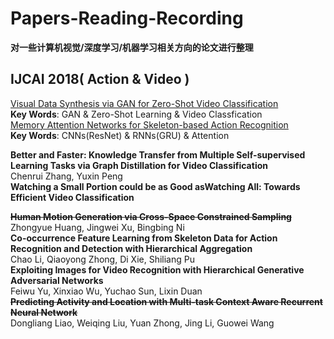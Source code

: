 # Papers-Reading-Recording
**对一些计算机视觉/深度学习/机器学习相关方向的论文进行整理**

## IJCAI 2018( Action & Video )
[Visual Data Synthesis via GAN for Zero-Shot Video Classification](IJCAI2018/2018_0801.md)  
**Key Words**: GAN & Zero-Shot Learning & Video Classfication  
[Memory Attention Networks for Skeleton-based Action Recognition](IJCAI2018/2018_0802.md)   
**Key Words**: CNNs(ResNet) & RNNs(GRU) & Attention  

**Better and Faster: Knowledge Transfer from Multiple Self-supervised Learning Tasks via Graph Distillation for Video Classification**  
Chenrui Zhang, Yuxin Peng  
 **Watching a Small Portion could be as Good asWatching All: Towards Efficient Video Classification**  

~~**Human Motion Generation via Cross-Space Constrained Sampling**~~  
Zhongyue Huang, Jingwei Xu, Bingbing Ni  
**Co-occurrence Feature Learning from Skeleton Data for Action Recognition and Detection with Hierarchical Aggregation**  
Chao Li, Qiaoyong Zhong, Di Xie, Shiliang Pu  
**Exploiting Images for Video Recognition with Hierarchical Generative Adversarial Networks**  
Feiwu Yu, Xinxiao Wu, Yuchao Sun, Lixin Duan  
~~**Predicting Activity and Location with Multi-task Context Aware Recurrent Neural Network**~~  
Dongliang Liao, Weiqing Liu, Yuan Zhong, Jing Li, Guowei Wang  
